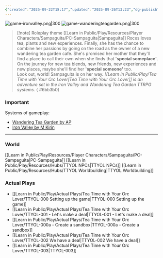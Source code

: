 ```yaml
---
{"created":"2025-09-22T18:17","updated":"2025-09-26T13:23","dg-publish":true,"aliases":["TTYOL"],"dg-path":"Play/Tea Time with Your Orc Lover.md","permalink":"/play/tea-time-with-your-orc-lover/","dgPassFrontmatter":true,"noteIcon":"1"}
---
```


![game-ironvalley.png|300](/img/user/Learn%20in%20Public/Play/Resources/Games/game-ironvalley.png) ![game-wanderingteagarden.png|300](/img/user/Learn%20in%20Public/Play/Resources/Games/game-wanderingteagarden.png)
> [!note] Roleplay theme
[[Learn in Public/Play/Resources/Player Characters/Sampaguita/PC-Sampaguita\|Sampaguita]] Roces loves tea, plants and new experiences. Finally, she has the chance to combine her passions by going on the road as the owner of a new wandering tea garden cafe. She's promised her mother that they'll find a place to call their own when she finds that **'special someplace'**.
On the journey for new tea blends, new friends, new experiences and new places, maybe she'll find her **'special someone'** too.  
Look out, world! Sampaguita is on her way. 
_[[Learn in Public/Play/Tea Time with Your Orc Lover\|Tea Time with Your Orc Lover]] is an adventure set in the Iron Valley and Wandering Tea Garden TTRPG systems._
{ #6bb3b0}


### Important 
Systems of gameplay: 
- [Wandering Tea Garden by AP](https://ap-cartography.itch.io/the-wandering-tea-garden)
- [Iron Valley by M Kirin](https://mkirin.itch.io/iron-valley)

--- 

### World 

[[Learn in Public/Play/Resources/Player Characters/Sampaguita/PC-Sampaguita\|PC-Sampaguita]]
[[Learn in Public/Play/Resources/Hubs/TTYOL NPCs\|TTYOL NPCs]]
[[Learn in Public/Play/Resources/Hubs/TTYOL Worldbuilding\|TTYOL Worldbuilding]]

### Actual Plays 

- [[Learn in Public/Play/Actual Plays/Tea Time with Your Orc Lover/TTYOL-000 Setting up the game\|TTYOL-000 Setting up the game]]
- [[Learn in Public/Play/Actual Plays/Tea Time with Your Orc Lover/TTYOL-001 - Let's make a deal\|TTYOL-001 - Let's make a deal]]
- [[Learn in Public/Play/Actual Plays/Tea Time with Your Orc Lover/TTYOL-000a - Create a sandbox\|TTYOL-000a - Create a sandbox]]
- [[Learn in Public/Play/Actual Plays/Tea Time with Your Orc Lover/TTYOL-002 We have a deal\|TTYOL-002 We have a deal]]
- [[Learn in Public/Play/Actual Plays/Tea Time with Your Orc Lover/TTYOL-003\|TTYOL-003]]

